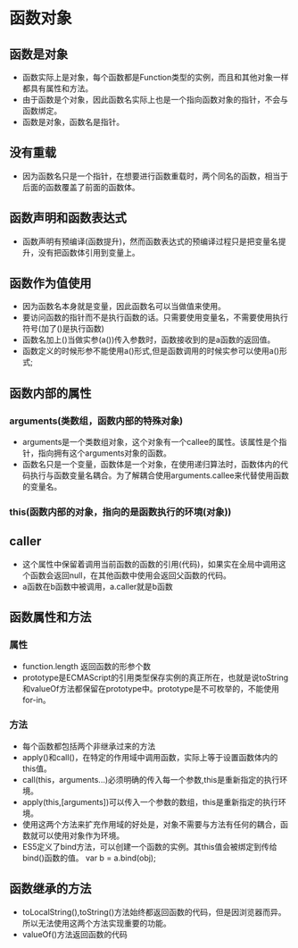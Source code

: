 # 函数对象

## 函数是对象

* 函数实际上是对象，每个函数都是Function类型的实例，而且和其他对象一样都具有属性和方法。
* 由于函数是个对象，因此函数名实际上也是一个指向函数对象的指针，不会与函数绑定。
* 函数是对象，函数名是指针。

## 没有重载

* 因为函数名只是一个指针，在想要进行函数重载时，两个同名的函数，相当于后面的函数覆盖了前面的函数体。

## 函数声明和函数表达式

* 函数声明有预编译(函数提升)，然而函数表达式的预编译过程只是把变量名提升，没有把函数体引用到变量上。

## 函数作为值使用

* 因为函数名本身就是变量，因此函数名可以当做值来使用。
* 要访问函数的指针而不是执行函数的话。只需要使用变量名，不需要使用执行符号(加了()是执行函数)
* 函数名加上()当做实参(a())传入参数时，函数接收到的是a函数的返回值。
* 函数定义的时候形参不能使用a()形式,但是函数调用的时候实参可以使用a()形式;

## 函数内部的属性

### arguments(类数组，函数内部的特殊对象)

* arguments是一个类数组对象，这个对象有一个callee的属性。该属性是个指针，指向拥有这个arguments对象的函数。
* 函数名只是一个变量，函数体是一个对象，在使用递归算法时，函数体内的代码执行与函数变量名耦合。为了解耦合使用arguments.callee来代替使用函数的变量名。

### this(函数内部的对象，指向的是函数执行的环境(对象))

## caller

* 这个属性中保留着调用当前函数的函数的引用(代码)，如果实在全局中调用这个函数会返回null，在其他函数中使用会返回父函数的代码。
* a函数在b函数中被调用，a.caller就是b函数

## 函数属性和方法

### 属性

* function.length 返回函数的形参个数
* prototype是ECMAScript的引用类型保存实例的真正所在，也就是说toString和valueOf方法都保留在prototype中。prototype是不可枚举的，不能使用for-in。

### 方法

* 每个函数都包括两个非继承过来的方法
* apply()和call()，在特定的作用域中调用函数，实际上等于设置函数体内的this值。
* call(this，arguments...)必须明确的传入每一个参数,this是重新指定的执行环境。
* apply(this,[arguments])可以传入一个参数的数组，this是重新指定的执行环境。
* 使用这两个方法来扩充作用域的好处是，对象不需要与方法有任何的耦合，函数就可以使用对象作为环境。
* ES5定义了bind方法，可以创建一个函数的实例。其this值会被绑定到传给bind()函数的值。 var b = a.bind(obj);

## 函数继承的方法

* toLocalString(),toString()方法始终都返回函数的代码，但是因浏览器而异。所以无法使用这两个方法实现重要的功能。
* valueOf()方法返回函数的代码